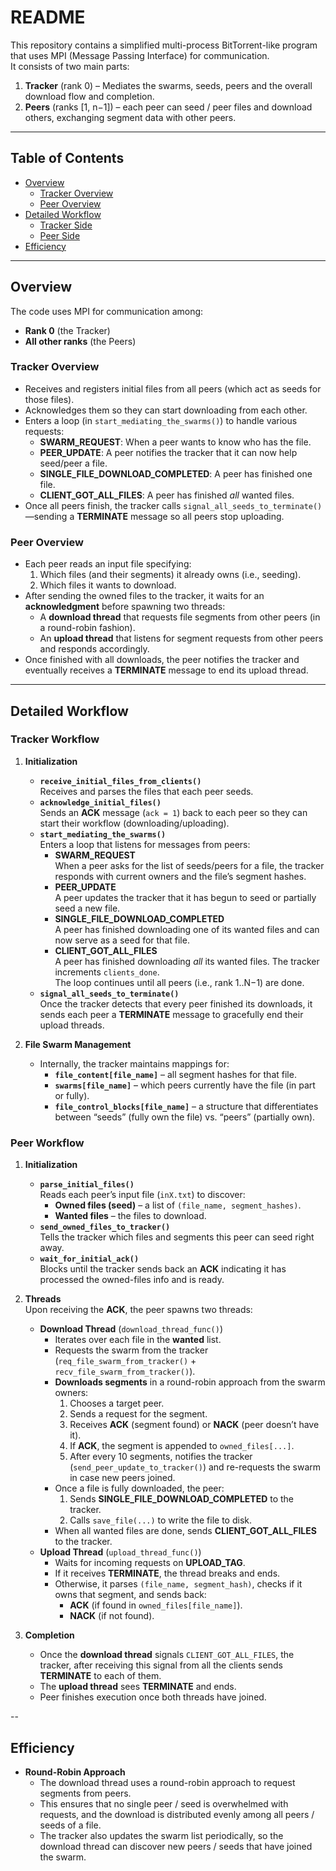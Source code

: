 # README

This repository contains a simplified multi-process BitTorrent-like program that uses MPI (Message Passing Interface) for communication.  
It consists of two main parts:

1. **Tracker** (rank 0) – Mediates the swarms, seeds, peers and the overall download flow and completion.  
2. **Peers** (ranks [1, n−1]) – each peer can seed / peer files and download others, exchanging segment data with other peers.

---

## Table of Contents
- [Overview](#overview)
  - [Tracker Overview](#tracker-overview)
  - [Peer Overview](#peer-overview)
- [Detailed Workflow](#detailed-workflow)
  - [Tracker Side](#tracker-workflow)
  - [Peer Side](#peer-workflow)
- [Efficiency](#efficiency)
---

## Overview

The code uses MPI for communication among:
- **Rank 0** (the Tracker)
- **All other ranks** (the Peers)

### Tracker Overview

- Receives and registers initial files from all peers (which act as seeds for those files).  
- Acknowledges them so they can start downloading from each other.  
- Enters a loop (in `start_mediating_the_swarms()`) to handle various requests:
  - **SWARM_REQUEST**: When a peer wants to know who has the file.  
  - **PEER_UPDATE**: A peer notifies the tracker that it can now help seed/peer a file.  
  - **SINGLE_FILE_DOWNLOAD_COMPLETED**: A peer has finished one file.  
  - **CLIENT_GOT_ALL_FILES**: A peer has finished *all* wanted files.
- Once all peers finish, the tracker calls `signal_all_seeds_to_terminate()`—sending a **TERMINATE** message so all peers stop uploading.

### Peer Overview

- Each peer reads an input file specifying:
  1. Which files (and their segments) it already owns (i.e., seeding).
  2. Which files it wants to download.
- After sending the owned files to the tracker, it waits for an **acknowledgment** before spawning two threads:
  - A **download thread** that requests file segments from other peers (in a round-robin fashion).
  - An **upload thread** that listens for segment requests from other peers and responds accordingly.
- Once finished with all downloads, the peer notifies the tracker and eventually receives a **TERMINATE** message to end its upload thread.

---

## Detailed Workflow

### Tracker Workflow

1. **Initialization**  
   - **`receive_initial_files_from_clients()`**  
     Receives and parses the files that each peer seeds.  
   - **`acknowledge_initial_files()`**  
     Sends an **ACK** message (`ack = 1`) back to each peer so they can start their workflow (downloading/uploading).
   - **`start_mediating_the_swarms()`**  
     Enters a loop that listens for messages from peers:
     - **SWARM_REQUEST**  
       When a peer asks for the list of seeds/peers for a file, the tracker responds with current owners and the file’s segment hashes.
     - **PEER_UPDATE**  
       A peer updates the tracker that it has begun to seed or partially seed a new file.
     - **SINGLE_FILE_DOWNLOAD_COMPLETED**  
       A peer has finished downloading one of its wanted files and can now serve as a seed for that file.
     - **CLIENT_GOT_ALL_FILES**  
       A peer has finished downloading *all* its wanted files. The tracker increments `clients_done`.  
     The loop continues until all peers (i.e., rank 1..N−1) are done.
   - **`signal_all_seeds_to_terminate()`**  
     Once the tracker detects that every peer finished its downloads, it sends each peer a **TERMINATE** message to gracefully end their upload threads.

2. **File Swarm Management**  
   - Internally, the tracker maintains mappings for:
     - **`file_content[file_name]`** – all segment hashes for that file.
     - **`swarms[file_name]`** – which peers currently have the file (in part or fully).
     - **`file_control_blocks[file_name]`** – a structure that differentiates between “seeds” (fully own the file) vs. “peers” (partially own).

### Peer Workflow

1. **Initialization**  
   - **`parse_initial_files()`**  
     Reads each peer’s input file (`inX.txt`) to discover:
     - **Owned files (seed)** – a list of `(file_name, segment_hashes)`.
     - **Wanted files** – the files to download.
   - **`send_owned_files_to_tracker()`**  
     Tells the tracker which files and segments this peer can seed right away.
   - **`wait_for_initial_ack()`**  
     Blocks until the tracker sends back an **ACK** indicating it has processed the owned-files info and is ready.

2. **Threads**  
   Upon receiving the **ACK**, the peer spawns two threads:
   - **Download Thread** (`download_thread_func()`)  
     - Iterates over each file in the **wanted** list.
     - Requests the swarm from the tracker (`req_file_swarm_from_tracker()` + `recv_file_swarm_from_tracker()`).
     - **Downloads segments** in a round-robin approach from the swarm owners:
       1. Chooses a target peer.
       2. Sends a request for the segment.
       3. Receives **ACK** (segment found) or **NACK** (peer doesn’t have it).
       4. If **ACK**, the segment is appended to `owned_files[...]`.
       5. After every 10 segments, notifies the tracker (`send_peer_update_to_tracker()`) and re-requests the swarm in case new peers joined.
     - Once a file is fully downloaded, the peer:
       1. Sends **SINGLE_FILE_DOWNLOAD_COMPLETED** to the tracker.
       2. Calls `save_file(...)` to write the file to disk.
     - When all wanted files are done, sends **CLIENT_GOT_ALL_FILES** to the tracker.
   - **Upload Thread** (`upload_thread_func()`)  
     - Waits for incoming requests on **UPLOAD_TAG**.
     - If it receives **TERMINATE**, the thread breaks and ends.
     - Otherwise, it parses `(file_name, segment_hash)`, checks if it owns that segment, and sends back:
       - **ACK** (if found in `owned_files[file_name]`).
       - **NACK** (if not found).

3. **Completion**  
   - Once the **download thread** signals `CLIENT_GOT_ALL_FILES`, the tracker, after receiving this signal from all the clients sends **TERMINATE** to each of them.
   - The **upload thread** sees **TERMINATE** and ends.
   - Peer finishes execution once both threads have joined.

--

## Efficiency

- **Round-Robin Approach**  
  - The download thread uses a round-robin approach to request segments from peers.
  - This ensures that no single peer / seed is overwhelmed with requests, and the download is distributed evenly among all peers / seeds of a file.
  - The tracker also updates the swarm list periodically, so the download thread can discover new peers / seeds that have joined the swarm.